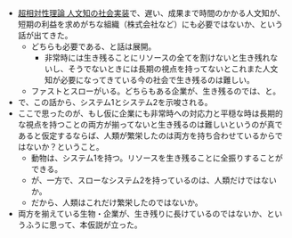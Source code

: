 - [超相対性理論 人文知の社会実装](https://overcast.fm/+uR9V7IjqQ)で、遅い、成果まで時間のかかる人文知が、短期の利益を求めがちな組織（株式会社など）にも必要ではないか、という話が出てきた。
	- どちらも必要である、と話は展開。
		- 非常時には生き残ることにリソースの全てを割けないと生き残れないし、そうでないときには長期の視点を持ってないとこれまた人文知が必要になってきている今の社会で生き残るのは難しい。
	- ファストとスローがいる。どちらもある企業が、生き残るのでは、と。
- で、この話から、システム1とシステム2を示唆される。
- ここで思ったのが、もし仮に企業にも非常時への対応力と平穏な時は長期的な視点を持つことの両方が揃ってないと生き残るのは難しいというのが真であると仮定するならば、人類が繁栄したのは両方を持ち合わせているからではないか？ということ。
	- 動物は、システム1を持つ。リソースを生き残ることに全振りすることができる。
	- が、一方で、スローなシステム2を持っているのは、人類だけではないか。
	- だから、人類はこれだけ繁栄したのではないか。
- 両方を揃えている生物・企業が、生き残りに長けているのではないか、というふうに思って、本仮説が立った。
